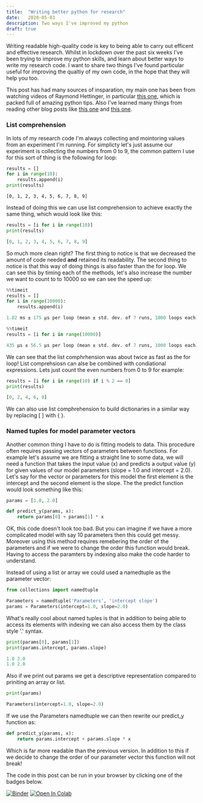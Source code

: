```yaml
---
title:  "Writing better python for research"
date:   2020-05-03
description: Two ways I've improved my python
draft: true
---
```


Writing readable high-quality code is key to being able to carry out efficent and effective research. Whilst in lockdown over the past six weeks I've been trying to improve my python skills, and learn about better ways to write my research code. I want to share two things I've found particular useful for improving the qualtiy of my own code, in the hope that they will help you too. 

This post has had many sources of insparation, my main one has been from watching videos of Raymond Hettinger, in particular [this one](https://www.youtube.com/watch?v=OSGv2VnC0go), which is packed full of amazing python tips. Also I've learned many things from reading other blog posts like [this one](https://medium.com/the-andela-way/idiomatic-python-coding-the-smart-way-cc560fa5f1d6) and [this one](https://docs.python-guide.org/writing/style/). 

### List comprehension

In lots of my research code I'm always collecting and mointoring values from an experiment I'm running. For simplicty let's just assume our experiment is collecting the numbers from 0 to 9, the common pattern I use for this sort of thing is the following for loop: 


```python
results = []
for i in range(10):
    results.append(i)
print(results)
```

    [0, 1, 2, 3, 4, 5, 6, 7, 8, 9]


Instead of doing this we can use list comprehension to achieve exactly the same thing, which would look like this:


```python
results = [i for i in range(10)]
print(results)
```

```python
[0, 1, 2, 3, 4, 5, 6, 7, 8, 9]
```

So much more clean right? The first thing to notice is that we decreased the amount of code needed **and** retained its readability. The second thing to notice is that this way of doing things is also faster than the for loop. We can see this by timing each of the methods, let's also increase the number we want to count to to 10000 so we can see the speed up:


```python
%%timeit
results = []
for i in range(10000):
    results.append(i)
```

```python
1.02 ms ± 175 µs per loop (mean ± std. dev. of 7 runs, 1000 loops each)
```


```python
%%timeit
results = [i for i in range(10000)]
```

```python
435 µs ± 56.5 µs per loop (mean ± std. dev. of 7 runs, 1000 loops each)
```

We can see that the list comphrhension was about twice as fast as the for loop! List comprehsiosn can alse be combined with condiational expressions. Lets just count the even numbers from 0 to 9 for example:


```python
results = [i for i in range(10) if i % 2 == 0]
print(results)
```

```python
[0, 2, 4, 6, 8]
```

We can also use list comphrehension to build dictionaries in a similar way by replacing \[ \] with \{ \}.

### Named tuples for model parameter vectors

Another common thing I have to do is fitting models to data. This procedure often requires passing vectors of parameters between functions. For example let's assume we are fitting a straight line to some data, we will need a function that takes the input value (x) and predicts a output value (y) for given values of our model parameters (slope = 1.0 and intercept = 2.0). Let's say for the vector or parameters for this model the first element is the intercept and the second element is the slope. The the predict function would look something like this:


```python
params = [1.0, 2.0]

def predict_y(params, x):
    return params[0] + params[1] * x
```

OK, this code doesn't look too bad. But you can imagine if we have a more complicated model with say 10 parameters then this could get messy. Moreover using this method requires remebering the order of the parameters and if we were to change the order this function would break. Having to access the paramters by indexing also make the code harder to understand. 

Instead of using a list or array we could used a namedtuple as the parameter vector:


```python
from collections import namedtuple

Parameters = namedtuple('Parameters', 'intercept slope')
params = Parameters(intercept=1.0, slope=2.0)
```

What's really cool about named tuples is that in addition to being able to access its elements with indexing we can also access them by the class style '.' syntax. 


```python
print(params[0], params[1])
print(params.intercept, params.slope)
```

```python
1.0 2.0
1.0 2.0
```

Also if we print out params we get a descriptive representation compared to priniting an array or list.


```python
print(params)
```

```python
Parameters(intercept=1.0, slope=2.0)
```

If we use the Parameters namedtuple we can then rewrite our predict_y function as:


```python
def predict_y(params, x):
    return params.intercept + params.slope * x
```

Which is far more readable than the previous version. In addition to this if we decide to change the order of our parameter vector this function will not break!

The code in this post can be run in your browser by clicking one of the badges below.

[![Binder](https://mybinder.org/badge_logo.svg#badge)](https://mybinder.org/v2/gh/astrophpeter/astrophpeter.github.io/master?filepath=notebooks/2020-05-03-writing-better-python-for-research.ipynb) [![Open In Colab](https://colab.research.google.com/assets/colab-badge.svg#badge)](https://colab.research.google.com/github/astrophpeter/astrophpeter.github.io/blob/master/notebooks/2020-05-03-writing-better-python-for-research.ipynb)
